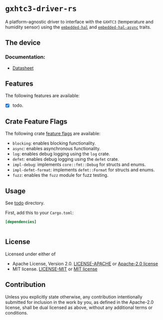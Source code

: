 # `gxhtc3-driver-rs`

A platform-agnostic driver to interface with the `GXHTC3` (temperature and humidity sensor) using the [`embedded-hal`](https://crates.io/crates/embedded-hal) and [`embedded-hal-async`](https://crates.io/crates/embedded-hal-async) traits.

## The device

### Documentation:

- [Datasheet](https://atta.szlcsc.com/upload/public/pdf/source/20230809/660E95CE3850F3D94BCF8D6A95359493.pdf)

## Features

The following features are available:

- [x] todo.

## Crate Feature Flags

The following crate [feature flags](https://doc.rust-lang.org/cargo/reference/features.html#the-features-section) are available:

- `blocking`: enables blocking functionality.
- `async`: enables asynchronous functionality.
- `log`: enables debug logging using the `log` crate.
- `defmt`: enables debug logging using the `defmt` crate.
- `impl-debug`: implements `core::fmt::Debug` for structs and enums.
- `impl-defmt-format`: implements `defmt::Format` for structs and enums.
- `fuzz`: enables the `fuzz` module for fuzz testing.

## Usage

See [todo](todo) directory.

First, add this to your `Cargo.toml`:

```toml
[dependencies]
```

```rust

```

## License

Licensed under either of

- Apache License, Version 2.0. [LICENSE-APACHE](../LICENSE-APACHE) or [Apache-2.0 license](http://apache.org/licenses/LICENSE-2.0)
- MIT license. [LICENSE-MIT](../LICENSE-MIT) or [MIT license](http://opensource.org/licenses/MIT)

## Contribution

Unless you explicitly state otherwise, any contribution intentionally submitted
for inclusion in the work by you, as defined in the Apache-2.0 license, shall
be dual licensed as above, without any additional terms or conditions.
